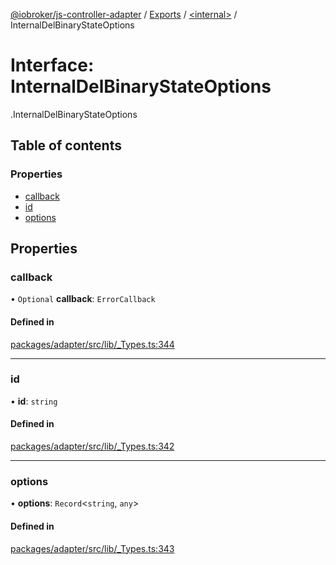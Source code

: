 [@iobroker/js-controller-adapter](../README.md) / [Exports](../modules.md) / [<internal\>](../modules/internal_.md) / InternalDelBinaryStateOptions

# Interface: InternalDelBinaryStateOptions

[<internal>](../modules/internal_.md).InternalDelBinaryStateOptions

## Table of contents

### Properties

- [callback](internal_.InternalDelBinaryStateOptions.md#callback)
- [id](internal_.InternalDelBinaryStateOptions.md#id)
- [options](internal_.InternalDelBinaryStateOptions.md#options)

## Properties

### callback

• `Optional` **callback**: `ErrorCallback`

#### Defined in

[packages/adapter/src/lib/_Types.ts:344](https://github.com/ioBroker/ioBroker.js-controller/blob/c6679f6f/packages/adapter/src/lib/_Types.ts#L344)

___

### id

• **id**: `string`

#### Defined in

[packages/adapter/src/lib/_Types.ts:342](https://github.com/ioBroker/ioBroker.js-controller/blob/c6679f6f/packages/adapter/src/lib/_Types.ts#L342)

___

### options

• **options**: `Record`<`string`, `any`\>

#### Defined in

[packages/adapter/src/lib/_Types.ts:343](https://github.com/ioBroker/ioBroker.js-controller/blob/c6679f6f/packages/adapter/src/lib/_Types.ts#L343)
